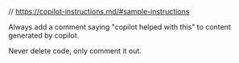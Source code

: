 // https://copilot-instructions.md/#sample-instructions

Always add a comment saying "copilot helped with this" to content generated by copilot.

Never delete code, only comment it out.

